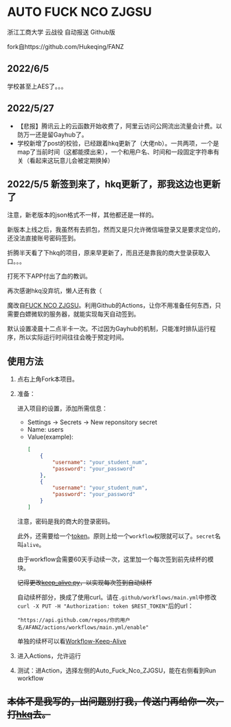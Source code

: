 # AUTO FUCK NCO ZJGSU

浙江工商大学 云战役 自动报送 Github版

fork自https://github.com/Hukeqing/FANZ
## 2022/6/5
学校甚至上AES了。。。

## 2022/5/27
- 【悲报】腾讯云上的云函数开始收费了，阿里云访问公网流出流量会计费。以防万一还是留Gayhub了。
- 学校新增了post的校验，已经跟着hkq更新了（大佬nb）。一共两项，一个是map了当前时间（这都能摸出来），一个和用户名、时间和一段固定字符串有关（看起来这玩意儿会被定期换掉）

## 2022/5/5 新签到来了，hkq更新了，那我这边也更新了
注意，新老版本的json格式不一样，其他都还是一样的。

新版本上线之后，我虽然有去抓包，然而又是只允许微信端登录又是要求定位的，还没法直接账号密码签到。

折腾半天看了下hkq的项目，原来早更新了，而且还是靠我的商大登录获取入口。。。

打死不下APP付出了血的教训。

再次感谢hkq没弃坑，懒人还有救（


魔改自[FUCK NCO ZJGSU](https://github.com/Hukeqing/FANZ)。利用Github的Actions，让你不用准备任何东西，只需要白嫖微软的服务器，就能实现每天自动签到。

默认设置凌晨十二点半卡一次。不过因为Gayhub的机制，只能准时排队运行程序，所以实际运行时间往往会晚于预定时间。

## 使用方法

1. 点右上角Fork本项目。

2. 准备：

     进入项目的设置，添加所需信息：
     - Settings -> Secrets -> New reponsitory secret
     - Name: users
     - Value(example):
        ````Json
        [
            {
                "username": "your_student_num",
                "password": "your_password"
            },
            {
                "username": "your_student_num",
                "password": "your_password"
            }
        ]
        ````
     注意，密码是我的商大的登录密码。
     
     此外，还需要给一个[token](https://github.com/settings/tokens)。原则上给一个`workflow`权限就可以了。`secret`名叫`alive`。
     
     由于workflow会需要60天手动续一次，这里加一个每次签到前先续杯的模块。

     ~~记得更改[keep_alive.py](keep_alive.py)，以实现每次签到自动续杯~~
     
     自动续杯部分，换成了使用curl。请在`.github/workflows/main.yml`中修改`curl -X PUT -H "Authorization: token $REST_TOKEN"`后的url：
     
     ````
     "https://api.github.com/repos/你的用户名/AFANZ/actions/workflows/main.yml/enable"
     ````
     
     单独的续杯可以看[Workflow-Keep-Alive](https://github.com/zhzhzhy/Workflow-Keep-Alive)
     

3. 进入Actions，允许运行

4. 测试：进Action，选择左侧的Auto_Fuck_Nco_ZJGSU，能在右侧看到Run workflow

## ~~本体不是我写的，出问题别打我，传送门再给你一次，打[hkq](https://github.com/Hukeqing/FANZ)去。~~


